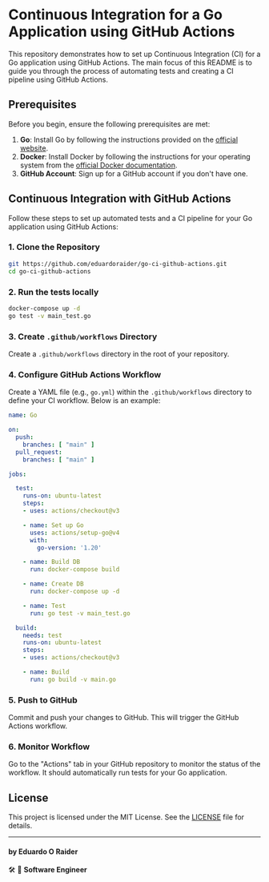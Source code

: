 # Continuous Integration for a Go Application using GitHub Actions

This repository demonstrates how to set up Continuous Integration (CI) for a Go application using GitHub Actions. The main focus of this README is to guide you through the process of automating tests and creating a CI pipeline using GitHub Actions.

## Prerequisites

Before you begin, ensure the following prerequisites are met:

1. **Go**: Install Go by following the instructions provided on the [official website](https://golang.org/doc/install).
2. **Docker**: Install Docker by following the instructions for your operating system from the [official Docker documentation](https://docs.docker.com/get-docker/).
3. **GitHub Account**: Sign up for a GitHub account if you don't have one.

## Continuous Integration with GitHub Actions

Follow these steps to set up automated tests and a CI pipeline for your Go application using GitHub Actions:

### 1. Clone the Repository

```bash
git https://github.com/eduardoraider/go-ci-github-actions.git
cd go-ci-github-actions
```

### 2. Run the tests locally

```bash
docker-compose up -d
go test -v main_test.go
```

### 3. Create `.github/workflows` Directory

Create a `.github/workflows` directory in the root of your repository.

### 4. Configure GitHub Actions Workflow

Create a YAML file (e.g., `go.yml`) within the `.github/workflows` directory to define your CI workflow. Below is an example:

```yaml
name: Go

on:
  push:
    branches: [ "main" ]
  pull_request:
    branches: [ "main" ]

jobs:

  test:
    runs-on: ubuntu-latest
    steps:
    - uses: actions/checkout@v3

    - name: Set up Go
      uses: actions/setup-go@v4
      with:
        go-version: '1.20'

    - name: Build DB
      run: docker-compose build

    - name: Create DB
      run: docker-compose up -d

    - name: Test
      run: go test -v main_test.go

  build:
    needs: test
    runs-on: ubuntu-latest
    steps:
    - uses: actions/checkout@v3

    - name: Build
      run: go build -v main.go
```

### 5. Push to GitHub

Commit and push your changes to GitHub. This will trigger the GitHub Actions workflow.

### 6. Monitor Workflow

Go to the "Actions" tab in your GitHub repository to monitor the status of the workflow. It should automatically run tests for your Go application.


## License

This project is licensed under the MIT License. See the [LICENSE](LICENSE.txt) file for details.

---

#### by Eduardo O Raider
🛠 🥋 **Software Engineer**